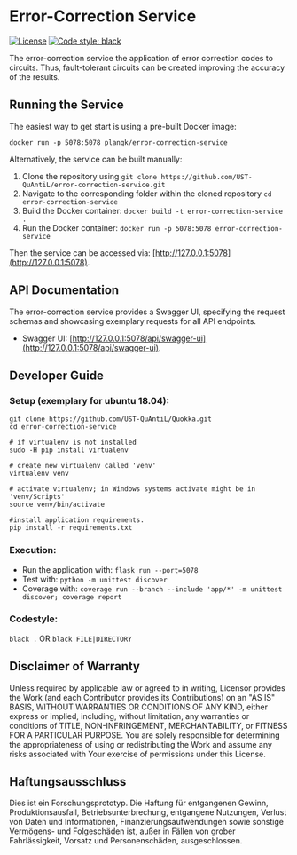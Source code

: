 # Error-Correction Service
[![License](https://img.shields.io/badge/License-Apache%202.0-blue.svg)](https://opensource.org/licenses/Apache-2.0)
[![Code style: black](https://img.shields.io/badge/code%20style-black-000000.svg)](https://github.com/psf/black)

The error-correction service the application of error correction codes to circuits.
Thus, fault-tolerant circuits can be created improving the accuracy of the results.

## Running the Service

The easiest way to get start is using a pre-built Docker image:

``docker run -p 5078:5078 planqk/error-correction-service``

Alternatively, the service can be built manually:
1. Clone the repository using ``git clone https://github.com/UST-QuAntiL/error-correction-service.git``
2. Navigate to the corresponding folder within the cloned repository ``cd error-correction-service``
3. Build the Docker container: ``docker build -t error-correction-service .``
4. Run the Docker container: ``docker run -p 5078:5078 error-correction-service``

Then the service can be accessed via: [http://127.0.0.1:5078](http://127.0.0.1:5078).

## API Documentation

The error-correction service provides a Swagger UI, specifying the request schemas and showcasing exemplary requests for all API endpoints.
 * Swagger UI: [http://127.0.0.1:5078/api/swagger-ui](http://127.0.0.1:5078/api/swagger-ui).

## Developer Guide

### Setup (exemplary for ubuntu 18.04): 
```shell
git clone https://github.com/UST-QuAntiL/Quokka.git
cd error-correction-service

# if virtualenv is not installed
sudo -H pip install virtualenv

# create new virtualenv called 'venv'
virtualenv venv

# activate virtualenv; in Windows systems activate might be in 'venv/Scripts'
source venv/bin/activate

#install application requirements.
pip install -r requirements.txt
```

### Execution:
* Run the application with: ``flask run --port=5078``
* Test with: ``python -m unittest discover``
* Coverage with: ``coverage run --branch --include 'app/*' -m unittest discover; coverage report``

### Codestyle: 
``black .`` OR ``black FILE|DIRECTORY``

## Disclaimer of Warranty
Unless required by applicable law or agreed to in writing, Licensor provides the Work (and each Contributor provides its Contributions) on an "AS IS" BASIS, WITHOUT WARRANTIES OR CONDITIONS OF ANY KIND, either express or implied, including, without limitation, any warranties or conditions of TITLE, NON-INFRINGEMENT, MERCHANTABILITY, or FITNESS FOR A PARTICULAR PURPOSE. You are solely responsible for determining the appropriateness of using or redistributing the Work and assume any risks associated with Your exercise of permissions under this License.

## Haftungsausschluss
Dies ist ein Forschungsprototyp. Die Haftung für entgangenen Gewinn, Produktionsausfall, Betriebsunterbrechung, entgangene Nutzungen, Verlust von Daten und Informationen, Finanzierungsaufwendungen sowie sonstige Vermögens- und Folgeschäden ist, außer in Fällen von grober Fahrlässigkeit, Vorsatz und Personenschäden, ausgeschlossen.
